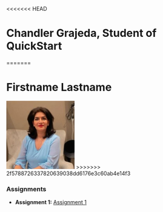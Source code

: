 <<<<<<< HEAD
# Chandler Grajeda, Student of QuickStart 
=======
# Firstname Lastname 
<img src="./assets/farnazTowhidi.jpeg" style="width:180px"/>
>>>>>>> 2f5788726337820639038dd6176e3c60ab4e14f3

### Assignments 
- **Assignment 1:** [Assignment 1](./Assignments/Assignment_Html.pdf)